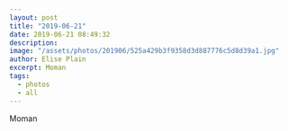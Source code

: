 ```yaml
---
layout: post
title: "2019-06-21"
date: 2019-06-21 08:49:32
description: 
image: "/assets/photos/201906/525a429b3f9358d3d887776c5d8d39a1.jpg"
author: Elise Plain
excerpt: Moman
tags: 
  - photos
  - all
---
```


Moman
<p></p>
